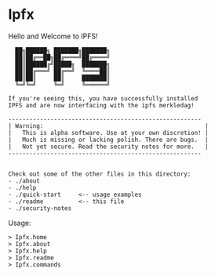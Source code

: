 # Ipfx

Hello and Welcome to IPFS!

      ██╗██████╗ ███████╗███████╗
      ██║██╔══██╗██╔════╝██╔════╝
      ██║██████╔╝█████╗  ███████╗
      ██║██╔═══╝ ██╔══╝  ╚════██║
      ██║██║     ██║     ███████║
      ╚═╝╚═╝     ╚═╝     ╚══════╝

    If you're seeing this, you have successfully installed
    IPFS and are now interfacing with the ipfs merkledag!

    -------------------------------------------------------
    | Warning:                                              |
    |   This is alpha software. Use at your own discretion! |
    |   Much is missing or lacking polish. There are bugs.  |
    |   Not yet secure. Read the security notes for more.   |
    -------------------------------------------------------


    Check out some of the other files in this directory:
    - ./about
    - ./help
    - ./quick-start     <-- usage examples
    - ./readme          <-- this file
    - ./security-notes

  Usage:
  
    > Ipfx.home
    > Ipfx.about
    > Ipfx.help
    > Ipfx.readme
    > Ipfx.commands